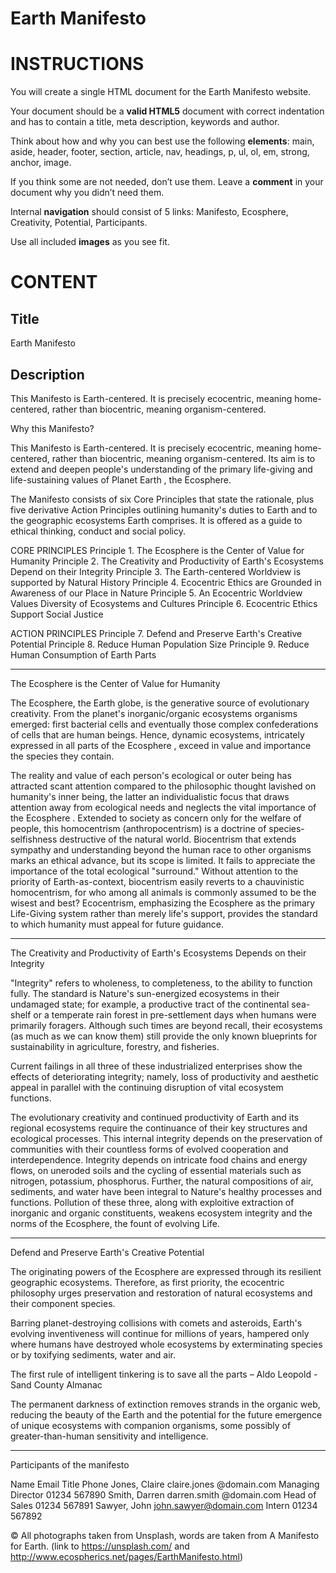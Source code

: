 # Earth Manifesto

# INSTRUCTIONS

You will create a single HTML document for the Earth Manifesto website.

Your document should be a **valid HTML5** document with correct indentation and has to contain a title, meta description, keywords and author.

Think about how and why you can best use the following **elements**:
main, aside, header, footer, section, article, nav, headings, p, ul, ol, em, strong, anchor, image.

If you think some are not needed, don’t use them.
Leave a **comment** in your document why you didn’t need them.

Internal **navigation** should consist of 5 links:
Manifesto, Ecosphere, Creativity, Potential, Participants.

Use all included **images** as you see fit.

# CONTENT

## Title
Earth Manifesto

## Description
This Manifesto is Earth-centered. It is precisely ecocentric, meaning home-centered, rather than biocentric, meaning organism-centered.

Why this Manifesto?

This Manifesto is Earth-centered. It is precisely ecocentric, meaning home-centered, rather than biocentric, meaning organism-centered. Its aim is to extend and deepen people's understanding of the primary life-giving and life-sustaining values of Planet Earth , the Ecosphere.

The Manifesto consists of six Core Principles that state the rationale, plus five derivative Action Principles outlining humanity's duties to Earth and to the geographic ecosystems Earth comprises. It is offered as a guide to ethical thinking, conduct and social policy.

CORE PRINCIPLES
Principle 1. The Ecosphere is the Center of Value for Humanity
Principle 2. The Creativity and Productivity of Earth's Ecosystems Depend on their Integrity
Principle 3. The Earth-centered Worldview is supported by Natural History
Principle 4. Ecocentric Ethics are Grounded in Awareness of our Place in Nature
Principle 5. An Ecocentric Worldview Values Diversity of Ecosystems and Cultures
Principle 6. Ecocentric Ethics Support Social Justice

ACTION PRINCIPLES
Principle 7. Defend and Preserve Earth's Creative Potential
Principle 8. Reduce Human Population Size
Principle 9. Reduce Human Consumption of Earth Parts

---

The Ecosphere is the Center of Value for Humanity

The Ecosphere, the Earth globe, is the generative source of evolutionary creativity. From the planet's inorganic/organic ecosystems organisms emerged: first bacterial cells and eventually those complex confederations of cells that are human beings. Hence, dynamic ecosystems, intricately expressed in all parts of the Ecosphere , exceed in value and importance the species they contain.

The reality and value of each person's ecological or outer being has attracted scant attention compared to the philosophic thought lavished on humanity's inner being, the latter an individualistic focus that draws attention away from ecological needs and neglects the vital importance of the Ecosphere . Extended to society as concern only for the welfare of people, this homocentrism (anthropocentrism) is a doctrine of species-selfishness destructive of the natural world. Biocentrism that extends sympathy and understanding beyond the human race to other organisms marks an ethical advance, but its scope is limited. It fails to appreciate the importance of the total ecological "surround." Without attention to the priority of Earth-as-context, biocentrism easily reverts to a chauvinistic homocentrism, for who among all animals is commonly assumed to be the wisest and best? Ecocentrism, emphasizing the Ecosphere as the primary Life-Giving system rather than merely life's support, provides the standard to which humanity must appeal for future guidance.

---

The Creativity and Productivity of Earth's Ecosystems Depends on their Integrity

"Integrity" refers to wholeness, to completeness, to the ability to function fully. The standard is Nature's sun-energized ecosystems in their undamaged state; for example, a productive tract of the continental sea-shelf or a temperate rain forest in pre-settlement days when humans were primarily foragers. Although such times are beyond recall, their ecosystems (as much as we can know them) still provide the only known blueprints for sustainability in agriculture, forestry, and fisheries.

Current failings in all three of these industrialized enterprises show the effects of deteriorating integrity; namely, loss of productivity and aesthetic appeal in parallel with the continuing disruption of vital ecosystem functions.

The evolutionary creativity and continued productivity of Earth and its regional ecosystems require the continuance of their key structures and ecological processes. This internal integrity depends on the preservation of communities with their countless forms of evolved cooperation and interdependence. Integrity depends on intricate food chains and energy flows, on uneroded soils and the cycling of essential materials such as nitrogen, potassium, phosphorus. Further, the natural compositions of air, sediments, and water have been integral to Nature's healthy processes and functions. Pollution of these three, along with exploitive extraction of inorganic and organic constituents, weakens ecosystem integrity and the norms of the Ecosphere, the fount of evolving Life.

---

Defend and Preserve Earth's Creative Potential

The originating powers of the Ecosphere are expressed through its resilient geographic ecosystems. Therefore, as first priority, the ecocentric philosophy urges preservation and restoration of natural ecosystems and their component species.

Barring planet-destroying collisions with comets and asteroids, Earth's evolving inventiveness will continue for millions of years, hampered only where humans have destroyed whole ecosystems by exterminating species or by toxifying sediments, water and air.

The first rule of intelligent tinkering is to save all the parts
– Aldo Leopold - Sand County Almanac

The permanent darkness of extinction removes strands in the organic web, reducing the beauty of the Earth and the potential for the future emergence of unique ecosystems with companion organisms, some possibly of greater-than-human sensitivity and intelligence.

---

Participants of the manifesto

Name Email Title Phone
Jones, Claire claire.jones @domain.com Managing Director 01234 567890
Smith, Darren darren.smith @domain.com Head of Sales 01234 567891
Sawyer, John john.sawyer@domain.com Intern 01234 567892

© All photographs taken from Unsplash, words are taken from A Manifesto for Earth.
(link to https://unsplash.com/ and http://www.ecospherics.net/pages/EarthManifesto.html)